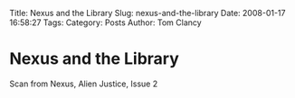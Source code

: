 Title: Nexus and the Library
Slug: nexus-and-the-library
Date: 2008-01-17 16:58:27
Tags: 
Category: Posts
Author: Tom Clancy

# Nexus and the Library

Scan from Nexus, Alien Justice, Issue 2
